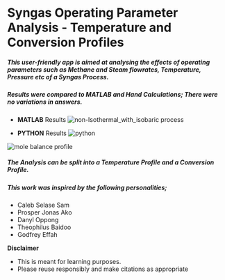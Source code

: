 # Syngas Operating Parameter Analysis - Temperature and Conversion Profiles
##### This user-friendly app is aimed at analysing the effects of operating parameters such as Methane and Steam flowrates, Temperature, Pressure etc of a Syngas Process.

##### Results were compared to MATLAB and Hand Calculations; There were no variations in answers.

* **MATLAB** Results
![non-Isothermal_with_isobaric process](https://user-images.githubusercontent.com/107581993/201498139-3f92de34-8a0f-4be0-8ae3-eed4bfe11e32.png)

* **PYTHON** Results
![python](https://user-images.githubusercontent.com/107581993/201498779-ba4f058a-8e4e-400e-9e02-b056db759bb9.png)

![mole balance profile](https://user-images.githubusercontent.com/107581993/202868232-b65952a5-308e-4062-b5e0-dc724dcb30aa.png)

##### The Analysis can be split into a Temperature Profile and a Conversion Profile.

##### This work was inspired by the following personalities;
* Caleb Selase Sam
* Prosper Jonas Ako
* Danyl Oppong
* Theophilus Baidoo
* Godfrey Effah

**Disclaimer**
* This is meant for learning purposes.
* Please reuse responsibly and make citations as appropriate

